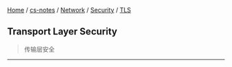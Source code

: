 [Home](https://mengxianbin.github.io) /
[cs-notes](https://mengxianbin.github.io/cs-notes/site) /
[Network](https://mengxianbin.github.io/cs-notes/site/Network) /
[Security](https://mengxianbin.github.io/cs-notes/site/Network/Security) /
[TLS](https://mengxianbin.github.io/cs-notes/site/Network/Security/TLS)

## Transport Layer Security

> 传输层安全

---
